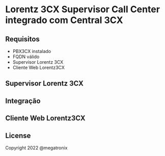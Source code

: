 # Lorentz 3CX Supervisor Call Center integrado com Central 3CX

## Requisitos

  - PBX3CX instalado
  - FQDN válido
  - Supervisor Lorentz 3CX
  - Cliente Web Lorentz3CX  

## Supervisor Lorentz 3CX

## Integração

## Cliente Web Lorentz3CX

## License

Copyright 2022 @megatronix
